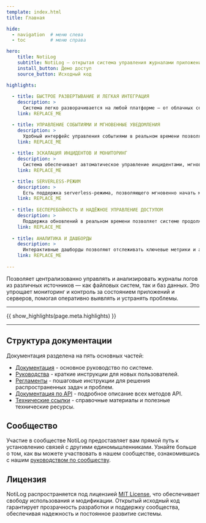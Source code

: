 ```yaml
---
template: index.html
title: Главная

hide:
  - navigation  # меню слева
  - toc         # меню справа

hero:
    title: NotiLog
    subtitle: NotiLog — открытая cистема управления журналами приложений, мониторингом процессов, отправкой уведомлений и эскалацией инцидентов.
    install_button: Демо доступ
    source_button: Исходный код

highlights:
  
  - title: БЫСТРОЕ РАЗВЕРТЫВАНИЕ И ЛЕГКАЯ ИНТЕГРАЦИЯ
    description: >
      Система легко разворачивается на любой платформе — от облачных сервисов до локальных установок. Поддержка интеграции с любыми источниками логов, включая файлы и базы данных, позволяет быстро внедрить систему в вашу IT-инфраструктуру с минимальными усилиями.
    link: REPLACE_ME

  - title: УПРАВЛЕНИЕ СОБЫТИЯМИ И МГНОВЕННЫЕ УВЕДОМЛЕНИЯ
    description: >
      Удобный интерфейс управления событиями в реальном времени позволяет быстро реагировать на изменения. Система мгновенных уведомлений поддерживает отправку через Telegram, Kafka и email, обеспечивая доставку критичной информации через нужные каналы.
    link: REPLACE_ME
  
  - title: ЭСКАЛАЦИЯ ИНЦИДЕНТОВ И МОНИТОРИНГ
    description: >
      Система обеспечивает автоматическое управление инцидентами, мгновенно реагируя на критические события и уведомляя нужных специалистов. Постоянный мониторинг процессов и приложений позволяет выявлять потенциальные проблемы до того, как они начнут оказывать негативное влияние на бизнес.
    link: REPLACE_ME

  - title: SERVERLESS-РЕЖИМ
    description: >
      Есть поддержка serverless-режима, позволяющего мгновенно начать мониторинг без необходимости настройки собственной инфраструктуры. В этом режиме вы можете использовать наш бесплатный сервер для временного хранения логов и автоматической отправки уведомлений по вашим настроенным каналам.
    link: REPLACE_ME
  
  - title: БЕСПЕРЕБОЙНОСТЬ И НАДЁЖНОЕ УПРАВЛЕНИЕ ДОСТУПОМ
    description: >
      Поддержка обновлений в реальном времени позволяет системе продолжать работу без необходимости перезагрузки, минимизируя простои. Гибкая система управления доступом обеспечивает защиту данных и контроль за действиями пользователей в зависимости от их ролей и обязанностей.
    link: REPLACE_ME
  
  - title: АНАЛИТИКА И ДАШБОРДЫ
    description: >
      Интерактивные дашборды позволяют отслеживать ключевые метрики и анализировать производительность систем в реальном времени. Это помогает оперативно принимать взвешенные решения на основе актуальных данных.
    link: REPLACE_ME
  
---
```

Позволяет централизованно управлять и анализировать журналы логов из различных источников — как файловых систем, так и баз данных. Это упрощает мониторинг и контроль за состоянием приложений и серверов, помогая оперативно выявлять и устранять проблемы.

<hr>
{{ show_highlights(page.meta.highlights) }}
<hr>

## Структура документации

Документация разделена на пять основных частей:

- [Документация](d/intro.md) - основное руководство по системе.
- [Руководства](g/index.md) - краткие инструкции для новых пользователей.
- [Регламенты](r/index.md) - пошаговые инструкции для решения распространенных задач и проблем.
- [Документация по API](http://backend.notilog.ru:9999/docs) - подробное описание всех методов API.
- [Технические ссылки](t/index.md) - справочные материалы и полезные технические ресурсы.

## Сообщество

Участие в сообществе NotiLog предоставляет вам прямой путь к установлению связей с другими единомышленниками. Узнайте больше о том, как вы можете участвовать в нашем сообществе, ознакомившись с нашим [руководством по сообществу](g/community.md).

## Лицензия

NotiLog распространяется под лицензией [MIT License](https://github.com/ForceFledgling/notilog/blob/main/LICENSE), что обеспечивает свободу использования и модификации. Открытый исходный код гарантирует прозрачность разработки и поддержку сообщества, обеспечивая надежность и постоянное развитие системы.